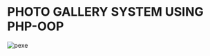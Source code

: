 # PHOTO GALLERY SYSTEM USING PHP-OOP
![pexe](https://user-images.githubusercontent.com/59705964/161406509-91f16914-3758-4e36-8e9e-ce25f4757889.jpg)

